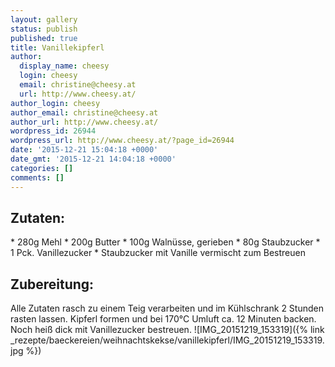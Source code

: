 ```yaml
---
layout: gallery
status: publish
published: true
title: Vanillekipferl
author:
  display_name: cheesy
  login: cheesy
  email: christine@cheesy.at
  url: http://www.cheesy.at/
author_login: cheesy
author_email: christine@cheesy.at
author_url: http://www.cheesy.at/
wordpress_id: 26944
wordpress_url: http://www.cheesy.at/?page_id=26944
date: '2015-12-21 15:04:18 +0000'
date_gmt: '2015-12-21 14:04:18 +0000'
categories: []
comments: []
---
```

## Zutaten:
\* 280g Mehl
\* 200g Butter
\* 100g Walnüsse, gerieben
\* 80g Staubzucker
\* 1 Pck. Vanillezucker
\* Staubzucker mit Vanille vermischt zum Bestreuen
## Zubereitung:
Alle Zutaten rasch zu einem Teig verarbeiten und im Kühlschrank 2 Stunden rasten lassen. Kipferl formen und bei 170°C Umluft ca. 12 Minuten backen. Noch heiß dick mit Vanillezucker bestreuen.
![IMG_20151219_153319]({% link _rezepte/baeckereien/weihnachtskekse/vanillekipferl/IMG_20151219_153319.jpg %})
